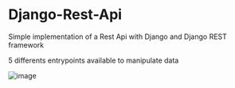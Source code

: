 # Django-Rest-Api
Simple implementation of a Rest Api with Django and Django REST framework 

5 differents entrypoints available to manipulate data

![image](https://user-images.githubusercontent.com/51262744/151639971-9e6c3d91-8032-4058-a95b-9e603d9c1b23.png)
